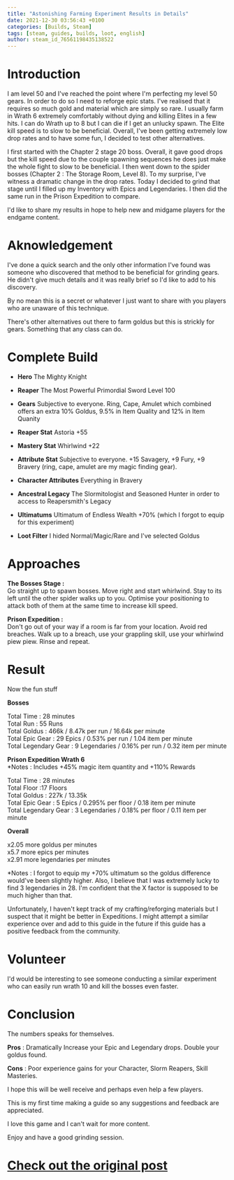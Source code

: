 ```yaml
---
title: "Astonishing Farming Experiment Results in Details"
date: 2021-12-30 03:56:43 +0100
categories: [Builds, Steam]
tags: [steam, guides, builds, loot, english]
author: steam_id_76561198435138522
---
```

# Introduction

I am level 50 and I've reached the point where I'm perfecting my level 50 gears. In order to do so I need to reforge epic stats. I've realised that it requires so much gold and material which are simply so rare. I usually farm in Wrath 6 extremely comfortably without dying and killing Elites in a few hits. I can do Wrath up to 8 but I can die if I get an unlucky spawn. The Elite kill speed is to slow to be beneficial. Overall, I've been getting extremely low drop rates and to have some fun, I decided to test other alternatives.  
  
I first started with the Chapter 2 stage 20 boss. Overall, it gave good drops but the kill speed due to the couple spawning sequences he does just make the whole fight to slow to be beneficial. I then went down to the spider bosses (Chapter 2 : The Storage Room, Level 8). To my surprise, I've witness a dramatic change in the drop rates. Today I decided to grind that stage until I filled up my Inventory with Epics and Legendaries. I then did the same run in the Prison Expedition to compare.  
  
I'd like to share my results in hope to help new and midgame players for the endgame content.   
  

# Aknowledgement

I've done a quick search and the only other information I've found was someone who discovered that method to be beneficial for grinding gears. He didn't give much details and it was really brief so I'd like to add to his discovery.   
  
By no mean this is a secret or whatever I just want to share with you players who are unaware of this technique.  
  
There's other alternatives out there to farm goldus but this is strickly for gears. Something that any class can do.

# Complete Build

* **Hero**
The Mighty Knight  
  
* **Reaper**
The Most Powerful Primordial Sword Level 100  
  
* **Gears**
Subjective to everyone. Ring, Cape, Amulet which combined offers an extra 10% Goldus, 9.5% in Item Quality and 12% in Item Quanity  
  
* **Reaper Stat**
Astoria +55  
  
* **Mastery Stat**
Whirlwind +22  
  
* **Attribute Stat**
Subjective to everyone. +15 Savagery, +9 Fury, +9 Bravery (ring, cape, amulet are my magic finding gear).  
  
* **Character Attributes**
Everything in Bravery  
  
* **Ancestral Legacy**
The Slormitologist and Seasoned Hunter in order to access to Reapersmith's Legacy  
  
* **Ultimatums**
Ultimatum of Endless Wealth +70% (which I forgot to equip for this experiment)  
  
* **Loot Filter**
I hided Normal/Magic/Rare and I've selected Goldus

# Approaches

 **The Bosses Stage :**   
Go straight up to spawn bosses. Move right and start whirlwind. Stay to its left until the other spider walks up to you. Optimise your positioning to attack both of them at the same time to increase kill speed.  
  
**Prison Expedition :**  
Don't go out of your way if a room is far from your location. Avoid red breaches. Walk up to a breach, use your grappling skill, use your whirlwind piew piew. Rinse and repeat.

# Result

Now the fun stuff  
  
**Bosses**  
  
Total Time : 28 minutes  
Total Run : 55 Runs  
Total Goldus : 466k / 8.47k per run / 16.64k per minute  
Total Epic Gear : 29 Epics / 0.53% per run / 1.04 item per minute  
Total Legendary Gear : 9 Legendaries / 0.16% per run / 0.32 item per minute  
  
**Prison Expedition Wrath 6**  
\*Notes : Includes +45% magic item quantity and +110% Rewards  
  
Total Time : 28 minutes  
Total Floor :17 Floors  
Total Goldus : 227k / 13.35k  
Total Epic Gear : 5 Epics / 0.295% per floor / 0.18 item per minute  
Total Legendary Gear : 3 Legendaries / 0.18% per floor / 0.11 item per minute  
  
**Overall**  
  
x2.05 more goldus per minutes  
x5.7 more epics per minutes  
x2.91 more legendaries per minutes  
  
\*Notes : I forgot to equip my +70% ultimatum so the goldus difference would've been slightly higher. Also, I believe that I was extremely lucky to find 3 legendaries in 28. I'm confident that the X factor is supposed to be much higher than that.  
  
Unfortunately, I haven't kept track of my crafting/reforging materials but I suspect that it might be better in Expeditions. I might attempt a similar experience over and add to this guide in the future if this guide has a positive feedback from the community.

# Volunteer

I'd would be interesting to see someone conducting a similar experiment who can easily run wrath 10 and kill the bosses even faster.

# Conclusion

The numbers speaks for themselves.  
  
**Pros** : Dramatically Increase your Epic and Legendary drops. Double your goldus found.  
  
**Cons** : Poor experience gains for your Character, Slorm Reapers, Skill Masteries.  
  
I hope this will be well receive and perhaps even help a few players.  
  
This is my first time making a guide so any suggestions and feedback are appreciated.  
  
I love this game and I can't wait for more content.  
  
Enjoy and have a good grinding session.

# <a href="https://steamcommunity.com/sharedfiles/filedetails/?id=2700173194" target="_blank">Check out the original post</a>